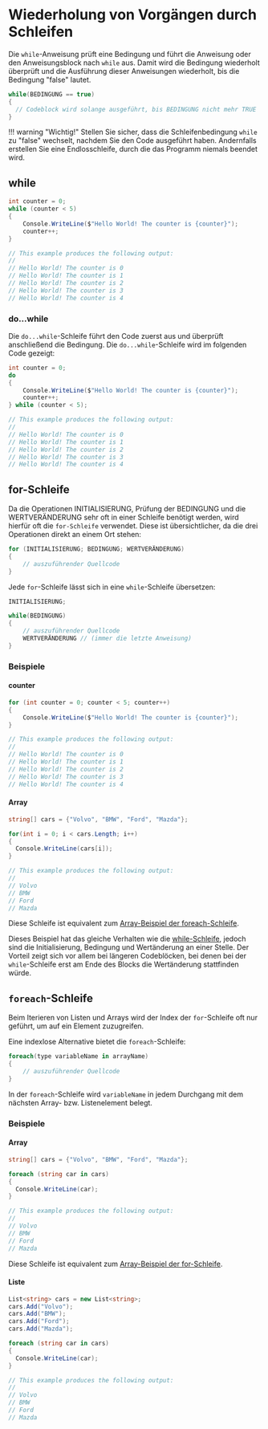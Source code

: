 # Wiederholung von Vorgängen durch Schleifen
Die `while`-Anweisung prüft eine Bedingung und führt die Anweisung oder den Anweisungsblock nach `while` aus. Damit wird die Bedingung wiederholt überprüft und die Ausführung dieser Anweisungen wiederholt, bis die Bedingung "false" lautet.
``` cs
while(BEDINGUNG == true)
{
  // Codeblock wird solange ausgeführt, bis BEDINGUNG nicht mehr TRUE
}
```
!!! warning "Wichtig!"
	Stellen Sie sicher, dass die Schleifenbedingung `while` zu "false" wechselt, nachdem Sie den Code ausgeführt haben. Andernfalls erstellen Sie eine Endlosschleife, durch die das Programm niemals beendet wird.

## while

``` cs
int counter = 0;
while (counter < 5)
{
    Console.WriteLine($"Hello World! The counter is {counter}");
    counter++;
}

// This example produces the following output:
//
// Hello World! The counter is 0
// Hello World! The counter is 1
// Hello World! The counter is 2
// Hello World! The counter is 3
// Hello World! The counter is 4
```
	
### do...while
Die `do...while`-Schleife führt den Code zuerst aus und überprüft anschließend die Bedingung. Die `do...while`-Schleife wird im folgenden Code gezeigt:
``` cs
int counter = 0;
do
{
    Console.WriteLine($"Hello World! The counter is {counter}");
    counter++;
} while (counter < 5);

// This example produces the following output:
//
// Hello World! The counter is 0
// Hello World! The counter is 1
// Hello World! The counter is 2
// Hello World! The counter is 3
// Hello World! The counter is 4
```

## for-Schleife
Da die Operationen INITIALISIERUNG, Prüfung der BEDINGUNG und die WERTVERÄNDERUNG sehr oft in einer Schleife benötigt werden, wird hierfür oft die `for-Schleife` verwendet. Diese ist übersichtlicher, da die drei Operationen direkt an einem Ort stehen:
``` cs
for (INITIALISIERUNG; BEDINGUNG; WERTVERÄNDERUNG) 
{
    // auszuführender Quellcode
}
```

Jede `for`-Schleife lässt sich in eine `while`-Schleife übersetzen:
``` cs
INITIALISIERUNG;

while(BEDINGUNG) 
{
	// auszuführender Quellcode
	WERTVERÄNDERUNG // (immer die letzte Anweisung)
}
```


### Beispiele

#### counter

``` cs
for (int counter = 0; counter < 5; counter++) 
{
    Console.WriteLine($"Hello World! The counter is {counter}");
}

// This example produces the following output:
//
// Hello World! The counter is 0
// Hello World! The counter is 1
// Hello World! The counter is 2
// Hello World! The counter is 3
// Hello World! The counter is 4
```

#### Array
``` cs
string[] cars = {"Volvo", "BMW", "Ford", "Mazda"};

for(int i = 0; i < cars.Length; i++) 
{
  Console.WriteLine(cars[i]);
}

// This example produces the following output:
//
// Volvo
// BMW
// Ford
// Mazda
```
Diese Schleife ist equivalent zum [Array-Beispiel der foreach-Schleife](#beispiel-array_1).


Dieses Beispiel hat das gleiche Verhalten wie die [while-Schleife](#kopfgesteuerte-while-schleife), jedoch sind die Initialisierung, Bedingung und Wertänderung an einer Stelle. Der Vorteil zeigt sich vor allem bei längeren Codeblöcken, bei denen bei der `while`-Schleife erst am Ende des Blocks die Wertänderung stattfinden würde.

## `foreach`-Schleife

Beim Iterieren von Listen und Arrays wird der Index der `for`-Schleife oft nur geführt, um auf ein Element zuzugreifen.

Eine indexlose Alternative bietet die `foreach`-Schleife:

``` cs
foreach(type variableName in arrayName) 
{
	// auszuführender Quellcode
}
```

In der `foreach`-Schleife wird `variableName` in jedem Durchgang mit dem nächsten Array- bzw. Listenelement belegt.

### Beispiele

#### Array

``` cs
string[] cars = {"Volvo", "BMW", "Ford", "Mazda"};

foreach (string car in cars) 
{
  Console.WriteLine(car);
}

// This example produces the following output:
//
// Volvo
// BMW
// Ford
// Mazda
```
Diese Schleife ist equivalent zum [Array-Beispiel der for-Schleife](#beispiel-array).


#### Liste
``` cs
List<string> cars = new List<string>;
cars.Add("Volvo");
cars.Add("BMW");
cars.Add("Ford");
cars.Add("Mazda");

foreach (string car in cars) 
{
  Console.WriteLine(car);
}

// This example produces the following output:
//
// Volvo
// BMW
// Ford
// Mazda
```